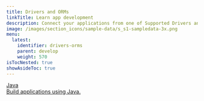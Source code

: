 ```yaml
---
title: Drivers and ORMs
linkTitle: Learn app development
description: Connect your applications from one of Supported Drivers and ORMs
image: /images/section_icons/sample-data/s_s1-sampledata-3x.png
menu:
  latest:
    identifier: drivers-orms
    parent: develop
    weight: 570
isTocNested: true
showAsideToc: true
---
```


<div class="row">

  <div class="col-12 col-md-6 col-lg-12 col-xl-6">
  <a class="section-link icon-offset" href="java/">
    <div class="head">
      <div class="icon">
        <i class="icon-java"></i>
      </div>
      <div class="title">Java</div>
    </div>
    <div class="body">
      Build applications using Java.
    </div>
  </a>
</div>

<!-- <div class="col-12 col-md-6 col-lg-12 col-xl-6">
  <a class="section-link icon-offset" href="nodejs/ysql-pg/">
    <div class="head">
      <div class="icon">
        <i class="icon-nodejs"></i>
      </div>
      <div class="title">NodeJS</div>
    </div>
    <div class="body">
      Build applications using NodeJS.
    </div>
  </a>
</div>

<div class="col-12 col-md-6 col-lg-12 col-xl-6">
  <a class="section-link icon-offset" href="go/ysql-pq/">
    <div class="head">
      <div class="icon">
        <i class="icon-go"></i>
      </div>
      <div class="title">Go</div>
    </div>
    <div class="body">
      Build applications using Go.
    </div>
  </a>
</div>

<div class="col-12 col-md-6 col-lg-12 col-xl-6">
  <a class="section-link icon-offset" href="python/ysql-psycopg2/">
    <div class="head">
      <div class="icon">
        <i class="icon-python"></i>
      </div>
      <div class="title">Python</div>
    </div>
    <div class="body">
      Build applications using Python.
    </div>
  </a>
</div>

<div class="col-12 col-md-6 col-lg-12 col-xl-6">
  <a class="section-link icon-offset" href="ruby/ysql-pg/">
    <div class="head">
      <div class="icon">
        <i class="icon-ruby"></i>
      </div>
      <div class="title">Ruby</div>
    </div>
    <div class="body">
      Build applications using Ruby.
    </div>
  </a>
</div>

<div class="col-12 col-md-6 col-lg-12 col-xl-6">
  <a class="section-link icon-offset" href="csharp/ysql/">
    <div class="head">
      <div class="icon">
        <i class="icon-csharp"></i>
      </div>
      <div class="title">C#</div>
    </div>
    <div class="body">
      Build applications using C#.
    </div>
  </a>
</div>

<div class="col-12 col-md-6 col-lg-12 col-xl-6">
  <a class="section-link icon-offset" href="php/ysql/">
    <div class="head">
      <div class="icon">
        <i class="icon-php"></i>
      </div>
      <div class="title">PHP</div>
    </div>
    <div class="body">
      Build applications using PHP.
    </div>
  </a>
</div>


<div class="col-12 col-md-6 col-lg-12 col-xl-6">
  <a class="section-link icon-offset" href="cpp/ysql/">
    <div class="head">
      <div class="icon">
        <i class="icon-cplusplus"></i>
      </div>
      <div class="title">C++</div>
    </div>
    <div class="body">
      Build applications using C++.
    </div>
  </a>
</div>


<div class="col-12 col-md-6 col-lg-12 col-xl-6">
  <a class="section-link icon-offset" href="c/ysql/">
    <div class="head">
      <div class="icon">
        <i class="icon-c"></i>
      </div>
      <div class="title">C</div>
    </div>
    <div class="body">
      Build applications using C.
    </div>
  </a>
</div>

<div class="col-12 col-md-6 col-lg-12 col-xl-6">
  <a class="section-link icon-offset" href="scala/ycql/">
    <div class="head">
      <div class="icon">
        <i class="icon-scala"></i>
      </div>
      <div class="title">Scala</div>
    </div>
    <div class="body">
      Build applications using Scala.
    </div>
  </a>
</div> -->

</div>